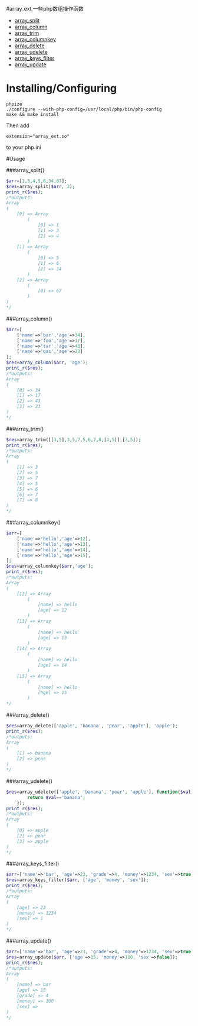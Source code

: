 #array_ext
一些php数组操作函数
   * [array_split](#array_split)
   * [array_column](#array_column)
   * [array_trim](#array_trim)
   * [array_columnkey](#array_columnkey)
   * [array_delete](#array_delete)
   * [array_udelete](#array_udelete)
   * [array_keys_filter](#array_keys_filter)
   * [array_update](#array_update)


# Installing/Configuring
```
phpize
./configure --with-php-config=/usr/local/php/bin/php-config
make && make install
```
Then add
```
extension="array_ext.so"
```
to your php.ini

#Usage

###array_split()
```php
$arr=[1,3,4,5,6,34,67];
$res=array_split($arr, 3);
print_r($res);
/*outputs:
Array
(
    [0] => Array
        (
            [0] => 1
            [1] => 3
            [2] => 4
        )
    [1] => Array
        (
            [0] => 5
            [1] => 6
            [2] => 34
        )
    [2] => Array
        (
            [0] => 67
        )
)
*/
```

###array_column()
```php
$arr=[
	['name'=>'bar','age'=>34],
	['name'=>'foo','age'=>17],
	['name'=>'tar','age'=>43],
	['name'=>'gas','age'=>23]
];
$res=array_column($arr, 'age');
print_r($res);
/*outputs:
Array
(
    [0] => 34
    [1] => 17
    [2] => 43
    [3] => 23
)
*/
```

###array_trim()
```php
$res=array_trim([[3,5],3,5,7,5,6,7,8,[3,5]],[3,5]);
print_r($res);
/*outputs:
Array
(
    [1] => 3
    [2] => 5
    [3] => 7
    [4] => 5
    [5] => 6
    [6] => 7
    [7] => 8
)
*/
```

###array_columnkey()
```php
$arr=[
	['name'=>'hello','age'=>12],
	['name'=>'hello','age'=>13],
	['name'=>'hello','age'=>14],
	['name'=>'hello','age'=>15],
];
$res=array_columnkey($arr,'age');
print_r($res);
/*outputs:
Array
(
    [12] => Array
        (
            [name] => hello
            [age] => 12
        )
    [13] => Array
        (
            [name] => hello
            [age] => 13
        )
    [14] => Array
        (
            [name] => hello
            [age] => 14
        )
    [15] => Array
        (
            [name] => hello
            [age] => 15
        )
*/
```

###array_delete()
```php
$res=array_delete(['apple', 'banana', 'pear', 'apple'], 'apple');
print_r($res);
/*outputs:
Array
(
    [1] => banana
    [2] => pear
)
*/
```

###array_udelete()
```php
$res=array_udelete(['apple', 'banana', 'pear', 'apple'], function($val){
		return $val=='banana';
	});
print_r($res);
/*outputs:
Array
(
    [0] => apple
    [2] => pear
    [3] => apple
)
*/
```

###array_keys_filter()
```php
$arr=['name'=>'bar', 'age'=>23, 'grade'=>4, 'money'=>1234, 'sex'=>true];
$res=array_keys_filter($arr, ['age', 'money', 'sex']);
print_r($res);
/*outputs:
Array
(
    [age] => 23
    [money] => 1234
    [sex] => 1
)
*/
```

###array_update()
```php
$arr=['name'=>'bar', 'age'=>23, 'grade'=>4, 'money'=>1234, 'sex'=>true];
$res=array_update($arr, ['age'=>15, 'money'=>100, 'sex'=>false]);
print_r($res);
/*outputs:
Array
(
    [name] => bar
    [age] => 15
    [grade] => 4
    [money] => 100
    [sex] => 
)
*/
```
